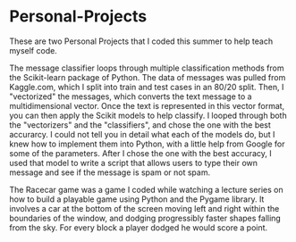 # Personal-Projects
These are two Personal Projects that I coded this summer to help teach myself code.

The message classifier loops through multiple
classification methods from the Scikit-learn package of Python. The data of messages was pulled from Kaggle.com, which I split into train
and test cases in an 80/20 split. Then, I "vectorized" the messages, which converts the text message to a multidimensional vector. Once the
text is represented in this vector format, you can then apply the Scikit models to help classify. I looped through both the "vectorizers" and
the "classifiers", and chose the one with the best accurarcy. I could not tell you in detail what each of the models do, but I knew how to
implement them into Python, with a little help from Google for some of the parameters. After I chose the one with the best accuracy, I used that model
to write a script that allows users to type their own message and see if the message is spam or not spam.

The Racecar game was a game I coded while watching a lecture series on how to build a playable game using Python and the Pygame library. It
involves a car at the bottom of the screen moving left and right within the boundaries of the window, and dodging progressibly faster shapes falling from the sky. For every block a player dodged he would score a point.
